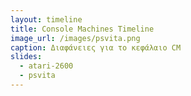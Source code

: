 ```yaml
---
layout: timeline
title: Console Machines Timeline
image_url: /images/psvita.png
caption: Διαφάνειες για το κεφάλαιο CM
slides:
  - atari-2600
  - psvita
---
```

